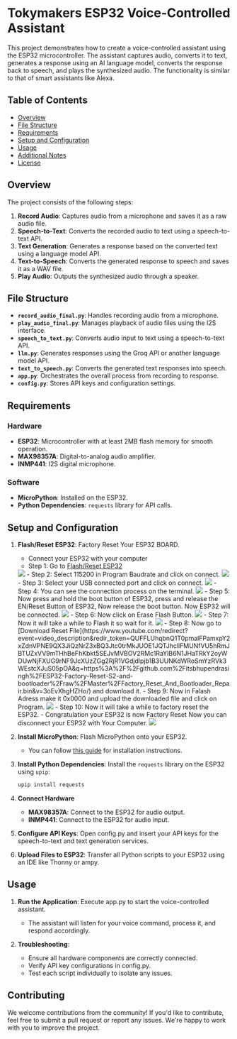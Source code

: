# Tokymakers ESP32 Voice-Controlled Assistant

This project demonstrates how to create a voice-controlled assistant using the ESP32 microcontroller. The assistant captures audio, converts it to text, generates a response using an AI language model, converts the response back to speech, and plays the synthesized audio. The functionality is similar to that of smart assistants like Alexa.

## Table of Contents

- [Overview](#overview)
- [File Structure](#file-structure)
- [Requirements](#requirements)
- [Setup and Configuration](#setup-and-configuration)
- [Usage](#usage)
- [Additional Notes](#additional-notes)
- [License](#license)

## Overview

The project consists of the following steps:

1. **Record Audio**: Captures audio from a microphone and saves it as a raw audio file.
2. **Speech-to-Text**: Converts the recorded audio to text using a speech-to-text API.
3. **Text Generation**: Generates a response based on the converted text using a language model API.
4. **Text-to-Speech**: Converts the generated response to speech and saves it as a WAV file.
5. **Play Audio**: Outputs the synthesized audio through a speaker.

## File Structure

- **`record_audio_final.py`**: Handles recording audio from a microphone.
- **`play_audio_final.py`**: Manages playback of audio files using the I2S interface.
- **`speech_to_text.py`**: Converts audio input to text using a speech-to-text API.
- **`llm.py`**: Generates responses using the Groq API or another language model API.
- **`text_to_speech.py`**: Converts the generated text responses into speech.
- **`app.py`**: Orchestrates the overall process from recording to response.
- **`config.py`**: Stores API keys and configuration settings.

## Requirements

### Hardware
- **ESP32**: Microcontroller with at least 2MB flash memory for smooth operation.
- **MAX98357A**: Digital-to-analog audio amplifier.
- **INMP441**: I2S digital microphone.

### Software
- **MicroPython**: Installed on the ESP32.
- **Python Dependencies**: `requests` library for API calls.

## Setup and Configuration

1. **Flash/Reset ESP32**: Factory Reset Your ESP32 BOARD.
   - Connect your ESP32 with your computer
   - Step 1: Go to [Flash/Reset ESP32](https://espressif.github.io/esptool-js/)
   <img src="./StepsForConfiguration/Step 1.PNG">
   - Step 2: Select 115200 in Program Baudrate and click on connect.
   <img src="./StepsForConfiguration/Step 2.PNG">
   - Step 3: Select your USB connected port and click on connect.
   <img src="./StepsForConfiguration/Step 3.PNG">
   - Step 4: You can see the connection process on the terminal.
   <img src="./StepsForConfiguration/Step 4.PNG">
   - Step 5: Now press and hold the boot button of ESP32, press and release the EN/Reset Button of ESP32, Now release the boot button. Now ESP32 will be connected.
   <img src="./StepsForConfiguration/Step 5.PNG">
   - Step 6: Now click on Erase Flash Button.
   <img src="./StepsForConfiguration/Step 6.PNG">
   - Step 7: Now it will take a while to Flash it so wait for it.
   <img src="./StepsForConfiguration/Step 7.PNG">
   - Step 8: Now go to [Download Reset File](https://www.youtube.com/redirect?event=video_description&redir_token=QUFFLUhqbnQ1T0pmalFPamxpY2xZdnVPNE9QX3JiQzNrZ3xBQ3Jtc0trMkJUOE1JQTJhcllFMUNfVU5hRmJBTUZxVV9mTHhBeFhKbkt5SEJvMVBOV2RMc1RaYlB6N1JHaTRkY2oyWDUwNjFXUG9rNF9JcXUzZGg2RjR1VGdjdlpjb1B3UUNKdWRoSmYzRVk3WEstcXJuS05pOA&q=https%3A%2F%2Fgithub.com%2Fitsbhupendrasingh%2FESP32-Factory-Reset-S2-and-bootloader%2Fraw%2FMaster%2FFactory_Reset_And_Bootloader_Repair.bin&v=3oEvXhgHZHo/) and download it.
   - Step 9: Now in Falash Adress make it 0x0000 and upload the downloaded file and click on Program.
   <img src="./StepsForConfiguration/Step 8.PNG">
   - Step 10: Now it will take a while to factory reset the ESP32.
   - Congratulation your ESP32 is now Factory Reset Now you can disconnect your ESP32 with Your Computer.
   <img src="./StepsForConfiguration/Step 9.PNG">

1. **Install MicroPython**: Flash MicroPython onto your ESP32.
   - You can follow [this guide](https://docs.micropython.org/en/latest/esp32/tutorial/intro.html) for installation instructions.

2. **Install Python Dependencies**: Install the `requests` library on the ESP32 using `upip`:
   ```bash
   upip install requests

3. **Connect Hardware**

   - **MAX98357A**: Connect to the ESP32 for audio output.
   - **INMP441**: Connect to the ESP32 for audio input.

5. **Configure API Keys**: Open config.py and insert your API keys for the speech-to-text and text generation services.

6. **Upload Files to ESP32**: Transfer all Python scripts to your ESP32 using an IDE like Thonny or ampy.

## Usage
1. **Run the Application**: Execute app.py to start the voice-controlled assistant.
    - The assistant will listen for your voice command, process it, and respond accordingly.

2. **Troubleshooting**:

    - Ensure all hardware components are correctly connected.
    - Verify API key configurations in config.py.
    - Test each script individually to isolate any issues.


## Contributing
We welcome contributions from the community! If you'd like to contribute, feel free to submit a pull request or report any issues. We're happy to work with you to improve the project.

